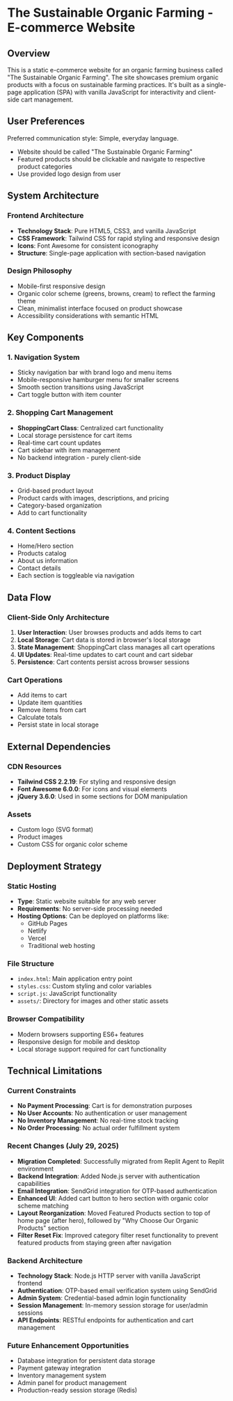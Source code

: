 # The Sustainable Organic Farming - E-commerce Website

## Overview

This is a static e-commerce website for an organic farming business called "The Sustainable Organic Farming". The site showcases premium organic products with a focus on sustainable farming practices. It's built as a single-page application (SPA) with vanilla JavaScript for interactivity and client-side cart management.

## User Preferences

Preferred communication style: Simple, everyday language.
- Website should be called "The Sustainable Organic Farming"
- Featured products should be clickable and navigate to respective product categories
- Use provided logo design from user

## System Architecture

### Frontend Architecture
- **Technology Stack**: Pure HTML5, CSS3, and vanilla JavaScript
- **CSS Framework**: Tailwind CSS for rapid styling and responsive design
- **Icons**: Font Awesome for consistent iconography
- **Structure**: Single-page application with section-based navigation

### Design Philosophy
- Mobile-first responsive design
- Organic color scheme (greens, browns, cream) to reflect the farming theme
- Clean, minimalist interface focused on product showcase
- Accessibility considerations with semantic HTML

## Key Components

### 1. Navigation System
- Sticky navigation bar with brand logo and menu items
- Mobile-responsive hamburger menu for smaller screens
- Smooth section transitions using JavaScript
- Cart toggle button with item counter

### 2. Shopping Cart Management
- **ShoppingCart Class**: Centralized cart functionality
- Local storage persistence for cart items
- Real-time cart count updates
- Cart sidebar with item management
- No backend integration - purely client-side

### 3. Product Display
- Grid-based product layout
- Product cards with images, descriptions, and pricing
- Category-based organization
- Add to cart functionality

### 4. Content Sections
- Home/Hero section
- Products catalog
- About us information
- Contact details
- Each section is toggleable via navigation

## Data Flow

### Client-Side Only Architecture
1. **User Interaction**: User browses products and adds items to cart
2. **Local Storage**: Cart data is stored in browser's local storage
3. **State Management**: ShoppingCart class manages all cart operations
4. **UI Updates**: Real-time updates to cart count and cart sidebar
5. **Persistence**: Cart contents persist across browser sessions

### Cart Operations
- Add items to cart
- Update item quantities
- Remove items from cart
- Calculate totals
- Persist state in local storage

## External Dependencies

### CDN Resources
- **Tailwind CSS 2.2.19**: For styling and responsive design
- **Font Awesome 6.0.0**: For icons and visual elements
- **jQuery 3.6.0**: Used in some sections for DOM manipulation

### Assets
- Custom logo (SVG format)
- Product images
- Custom CSS for organic color scheme

## Deployment Strategy

### Static Hosting
- **Type**: Static website suitable for any web server
- **Requirements**: No server-side processing needed
- **Hosting Options**: Can be deployed on platforms like:
  - GitHub Pages
  - Netlify
  - Vercel
  - Traditional web hosting

### File Structure
- `index.html`: Main application entry point
- `styles.css`: Custom styling and color variables
- `script.js`: JavaScript functionality
- `assets/`: Directory for images and other static assets

### Browser Compatibility
- Modern browsers supporting ES6+ features
- Responsive design for mobile and desktop
- Local storage support required for cart functionality

## Technical Limitations

### Current Constraints
- **No Payment Processing**: Cart is for demonstration purposes
- **No User Accounts**: No authentication or user management
- **No Inventory Management**: No real-time stock tracking
- **No Order Processing**: No actual order fulfillment system

### Recent Changes (July 29, 2025)
- **Migration Completed**: Successfully migrated from Replit Agent to Replit environment
- **Backend Integration**: Added Node.js server with authentication capabilities
- **Email Integration**: SendGrid integration for OTP-based authentication
- **Enhanced UI**: Added cart button to hero section with organic color scheme matching
- **Layout Reorganization**: Moved Featured Products section to top of home page (after hero), followed by "Why Choose Our Organic Products" section
- **Filter Reset Fix**: Improved category filter reset functionality to prevent featured products from staying green after navigation

### Backend Architecture
- **Technology Stack**: Node.js HTTP server with vanilla JavaScript frontend
- **Authentication**: OTP-based email verification system using SendGrid
- **Admin System**: Credential-based admin login functionality
- **Session Management**: In-memory session storage for user/admin sessions
- **API Endpoints**: RESTful endpoints for authentication and cart management

### Future Enhancement Opportunities
- Database integration for persistent data storage
- Payment gateway integration
- Inventory management system
- Admin panel for product management
- Production-ready session storage (Redis)